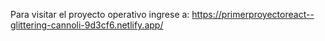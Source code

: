 Para visitar el proyecto operativo ingrese a:
https://primerproyectoreact--glittering-cannoli-9d3cf6.netlify.app/
